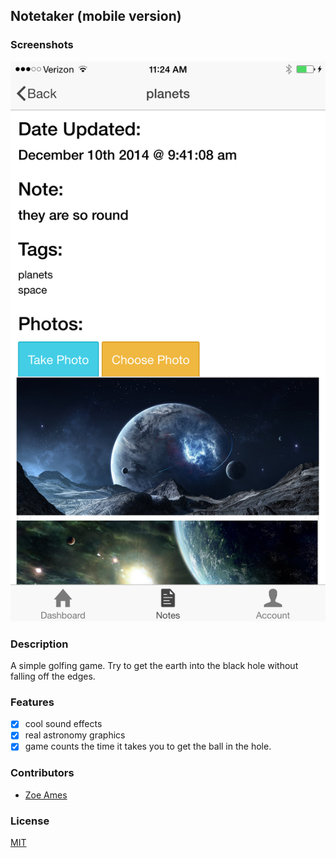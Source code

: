 ## Notetaker (mobile version)

### Screenshots
![Image1](https://raw.githubusercontent.com/zoeames/za-mobilenote/master/docs/screenshots/mobilenotetaker.png)

### Description
A simple golfing game. Try to get the earth into the black hole without falling off the edges.

### Features
- [x] cool sound effects
- [x] real astronomy graphics
- [x] game counts the time it takes you to get the ball in the hole.

### Contributors
- [Zoe Ames](https://github.com/zoeames)

### License
[MIT](LICENSE)
